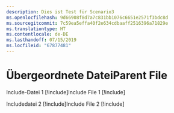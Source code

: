```yaml
---
description: Dies ist Test für Scenario3
ms.openlocfilehash: 9d66908f8d7a7c831bb1076c6651e2571f3bdc8d
ms.sourcegitcommit: 7c59ea5effa40f2e634cdbaaff2516396a71829e
ms.translationtype: HT
ms.contentlocale: de-DE
ms.lasthandoff: 07/15/2019
ms.locfileid: "67877481"
---
```

# <a name="parent-file"></a><span data-ttu-id="023f9-102">Übergeordnete Datei</span><span class="sxs-lookup"><span data-stu-id="023f9-102">Parent File</span></span>

<span data-ttu-id="023f9-103">Include-Datei 1 [!include[](./includes/Scenario3_includeFile1.md)]</span><span class="sxs-lookup"><span data-stu-id="023f9-103">Include File 1 [!include[](./includes/Scenario3_includeFile1.md)]</span></span>

<span data-ttu-id="023f9-104">Includedatei 2 [!include[](./includes/Scenario3_includeFile2.md)]</span><span class="sxs-lookup"><span data-stu-id="023f9-104">Include File 2 [!include[](./includes/Scenario3_includeFile2.md)]</span></span>
